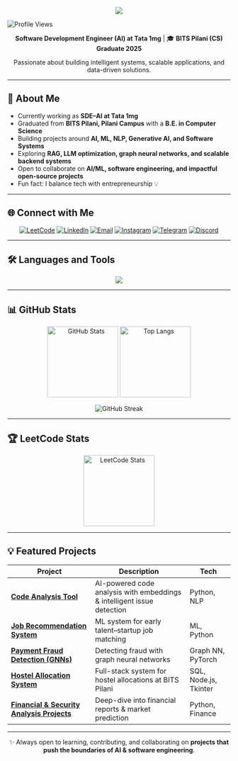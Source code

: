 <!-- Banner / Typing Animation -->
<p align="center">
  <img src="https://readme-typing-svg.herokuapp.com?size=25&center=true&vCenter=true&width=600&lines=Hi+👋,+I'm+Rishabh+Sahni;Software+Development+Engineer;BITS+Pilani+CS+Graduate+2025;Open+Source+Contributor;Entrepreneur+at+Heart+💡" />
</p>

![Profile Views](https://komarev.com/ghpvc/?username=RISHABH4SAHNI&label=Profile%20views&color=0e75b6&style=flat)

<p align="center">
  <b>Software Development Engineer (AI) at Tata 1mg</b> | 🎓 <b>BITS Pilani (CS) Graduate 2025</b>  
</p>  

<p align="center">
  Passionate about building intelligent systems, scalable applications, and data-driven solutions.  
</p>  

---

## 🚀 About Me
- Currently working as **SDE–AI at Tata 1mg**  
- Graduated from **BITS Pilani, Pilani Campus** with a **B.E. in Computer Science**  
- Building projects around **AI, ML, NLP, Generative AI, and Software Systems**  
- Exploring **RAG, LLM optimization, graph neural networks, and scalable backend systems**  
- Open to collaborate on **AI/ML, software engineering, and impactful open-source projects**  
- Fun fact: I balance tech with entrepreneurship 💡  

---

## 🌐 Connect with Me  
<p align="center">
  <a href="https://leetcode.com/u/f20211630/"><img src="https://img.icons8.com/external-tal-revivo-shadow-tal-revivo/48/external-level-up-your-coding-skills-and-quickly-land-a-job-logo-shadow-tal-revivo.png" alt="LeetCode"/></a>
  <a href="https://www.linkedin.com/in/rishabh-sahni-612229244/"><img src="https://img.icons8.com/fluency/48/linkedin.png" alt="LinkedIn"/></a>
  <a href="mailto:rishabhasahni2002@gmail.com"><img src="https://img.icons8.com/fluency/48/gmail-new.png" alt="Email"/></a>
  <a href="https://www.instagram.com/rishabh_sahni__"><img src="https://img.icons8.com/fluency/48/instagram-new.png" alt="Instagram"/></a>
  <a href="https://t.me/YourTelegramUsername"><img src="https://img.icons8.com/fluency/48/telegram-app.png" alt="Telegram"/></a>
  <a href="https://discordapp.com/users/rishabhsahni_25743"><img src="https://img.icons8.com/fluency/48/discord-logo.png" alt="Discord"/></a>
</p>  

---

## 🛠️ Languages and Tools  
<p align="center">
  <img src="https://skillicons.dev/icons?i=python,java,js,go,ruby,react,nodejs,mysql,tensorflow,git,docker,aws&perline=6" />
</p>  

---

## 📊 GitHub Stats  
<p align="center">
  <img src="https://github-readme-stats.vercel.app/api?username=RISHABH4SAHNI&show_icons=true&theme=radical&hide_border=false" alt="GitHub Stats" height="160"/>
  <img src="https://github-readme-stats.vercel.app/api/top-langs/?username=RISHABH4SAHNI&layout=compact&theme=radical&hide_border=false" alt="Top Langs" height="160"/>
</p>  

<p align="center">
  <img src="https://github-readme-streak-stats.herokuapp.com/?user=RISHABH4SAHNI&theme=radical&hide_border=false" alt="GitHub Streak"/>
</p>

---

## 🏆 LeetCode Stats  
<p align="center">
  <img src="https://leetcard.jacoblin.cool/f20211630?font=Fira%20Code&theme=dark&ext=heatmap" alt="LeetCode Stats" height="160"/>
</p>


---

## 💡 Featured Projects  
| Project | Description | Tech |
|---------|-------------|------|
| [**Code Analysis Tool**](https://github.com/RISHABH4SAHNI/Code_Analysis_Tool) | AI-powered code analysis with embeddings & intelligent issue detection | Python, NLP |
| [**Job Recommendation System**](https://github.com/RISHABH4SAHNI/Job-Recommendation-System) | ML system for early talent–startup job matching | ML, Python |
| [**Payment Fraud Detection (GNNs)**](https://github.com/RISHABH4SAHNI/Payment-Fraud-Detection-using-Graph-Neural-Networks-) | Detecting fraud with graph neural networks | Graph NN, PyTorch |
| [**Hostel Allocation System**](https://github.com/RISHABH4SAHNI/Hostel-Allocation) | Full-stack system for hostel allocations at BITS Pilani | SQL, Node.js, Tkinter |
| [**Financial & Security Analysis Projects**](https://github.com/RISHABH4SAHNI?tab=repositories&q=analysis) | Deep-dive into financial reports & market prediction | Python, Finance |

---

<p align="center">
✨ Always open to learning, contributing, and collaborating on <b>projects that push the boundaries of AI & software engineering</b>.  
</p>

